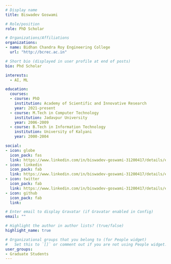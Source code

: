 ```yaml
---
# Display name
title: Biswadev Goswami

# Role/position
role: PhD Scholar

# Organizations/Affiliations
organizations:
- name: Bidhan Chandra Roy Engineering College
  url: "http://bcrec.ac.in"

# Short bio (displayed in user profile at end of posts)
bio: Phd Scholar

interests:
  - AI, ML

education:
  courses:
  - course: PhD
    institution: Academy of Scientific and Innovative Research
    year: 2021-present
  - course: M.Tech in Computer Technology
    institution: Jadavpur University
    year: 2006-2009
  - course: B.Tech in Information Technology
    institution: University of Kalyani
    year: 2000-2004

social:
- icon: globe
  icon_pack: fas
  link: https://www.linkedin.com/in/biswadev-goswami-31200417/details/education/
- icon: linkedin
  icon_pack: fab
  link: https://www.linkedin.com/in/biswadev-goswami-31200417/details/education/
- icon: twitter
  icon_pack: fab
  link: https://www.linkedin.com/in/biswadev-goswami-31200417/details/education/
- icon: github
  icon_pack: fab
  link:

# Enter email to display Gravatar (if Gravatar enabled in Config)
email: ""

# Highlight the author in author lists? (true/false)
highlight_name: true

# Organizational groups that you belong to (for People widget)
#   Set this to `[]` or comment out if you are not using People widget.
user_groups:
- Graduate Students
---
```

